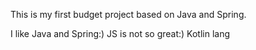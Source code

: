 This is my first budget project based on Java and Spring.

I like Java and Spring:)
JS is not so great:)
Kotlin lang